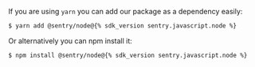 If you are using `yarn` you can add our package as a dependency easily:

```bash
$ yarn add @sentry/node@{% sdk_version sentry.javascript.node %}
```

Or alternatively you can npm install it:

```bash
$ npm install @sentry/node@{% sdk_version sentry.javascript.node %}
```
